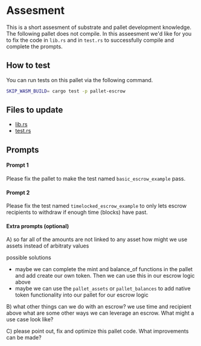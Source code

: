 # Assesment

This is a short assesment of substrate and pallet development knowledge. The following pallet does not compile. In this asseesment we'd like for you to fix the code in `lib.rs` and in `test.rs` to successfully compile and complete the prompts.


## How to test

You can run tests on this pallet via the following command.

```bash
SKIP_WASM_BUILD= cargo test -p pallet-escrow
```

## Files to update

- [lib.rs](src/lib.rs)
- [test.rs](src/test.rs)

## Prompts

#### Prompt 1
Please fix the pallet to make the test named `basic_escrow_example` pass.

#### Prompt 2
Please fix the test named `timelocked_escrow_example` to only lets escrow recipients to withdraw if enough time (blocks) have past.

#### Extra prompts (optional)

A) so far all of the amounts are not linked to any asset how might we use assets instead of arbitraty values

possible solutions
- maybe we can complete the mint and balance_of functions in the pallet and add create our own token. Then we can use this in our escrow logic above
- maybe we can use the `pallet_assets` or `pallet_balances` to add native token functionality into our pallet for our escrow logic

B) what other things can we do with an escrow? we use time and recipient above what are some other ways we can leverage an escrow. What might a use case look like?

C) please point out, fix and optimize this pallet code. What improvements can be made?
